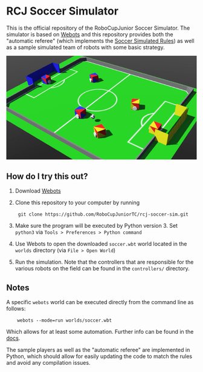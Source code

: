 # RCJ Soccer Simulator

This is the official repository of the RoboCupJunior Soccer Simulator. The
simulator is based on [Webots](https://github.com/cyberbotics/webots) and this
repository provides both the "automatic referee" (which implements the [Soccer
Simulated Rules](https://github.com/RoboCupJuniorTC/soccer-rules-simulation))
as well as a sample simulated team of robots with some basic strategy.

![Soccer Sim](./media/soccer_sim.png)

## How do I try this out?

1. Download [Webots](https://www.cyberbotics.com/#download)

2. Clone this repository to your computer by running

        git clone https://github.com/RoboCupJuniorTC/rcj-soccer-sim.git

3. Make sure the program will be executed by Python version 3. Set `python3` via
   `Tools > Preferences > Python command`

4. Use Webots to open the downloaded `soccer.wbt` world located in the `worlds`
   directory (via `File > Open World`)

5. Run the simulation. Note that the controllers that are responsible for the
   various robots on the field can be found in the `controllers/` directory.

## Notes

A specific `webots` world can be executed directly from the command line as
follows:

        webots --mode=run worlds/soccer.wbt

Which allows for at least some automation. Further info can be found in the
[docs](https://cyberbotics.com/doc/guide/starting-webots).

The sample players as well as the "automatic referee" are implemented in
Python, which should allow for easily updating the code to match the rules and
avoid any compilation issues.

